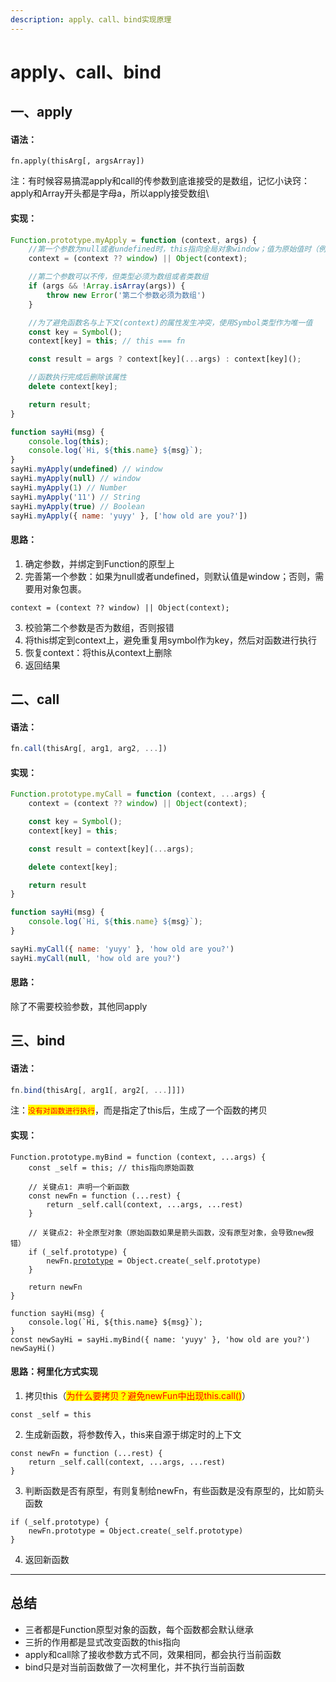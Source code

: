 ```yaml
---
description: apply、call、bind实现原理
---
```


# apply、call、bind

## 一、apply

#### **语法：**

```
fn.apply(thisArg[, argsArray])
```

注：有时候容易搞混apply和call的传参数到底谁接受的是数组，记忆小诀窍：apply和Array开头都是字母a，所以apply接受数组\


#### **实现：**

```javascript
Function.prototype.myApply = function (context, args) {
    //第一个参数为null或者undefined时，this指向全局对象window；值为原始值时（例如fn.apply('hello')），this指向该原始值的自动包装对象，如 String、Number、Boolean
    context = (context ?? window) || Object(context);

    //第二个参数可以不传，但类型必须为数组或者类数组
    if (args && !Array.isArray(args)) {
        throw new Error('第二个参数必须为数组')
    }

    //为了避免函数名与上下文(context)的属性发生冲突，使用Symbol类型作为唯一值
    const key = Symbol();
    context[key] = this; // this === fn

    const result = args ? context[key](...args) : context[key]();

    //函数执行完成后删除该属性
    delete context[key];

    return result;
}

function sayHi(msg) {
    console.log(this);
    console.log(`Hi, ${this.name} ${msg}`);
}
sayHi.myApply(undefined) // window
sayHi.myApply(null) // window
sayHi.myApply(1) // Number
sayHi.myApply('11') // String
sayHi.myApply(true) // Boolean
sayHi.myApply({ name: 'yuyy' }, ['how old are you?'])
```

#### **思路：**

1. 确定参数，并绑定到Function的原型上
2. 完善第一个参数：如果为null或者undefined，则默认值是window；否则，需要用对象包裹。

```
context = (context ?? window) || Object(context);
```

3. 校验第二个参数是否为数组，否则报错
4. 将this绑定到context上，避免重复用symbol作为key，然后对函数进行执行
5. 恢复context：将this从context上删除
6. 返回结果



## 二、call

#### **语法：**

```javascript
fn.call(thisArg[, arg1, arg2, ...])
```

#### **实现：**

```javascript
Function.prototype.myCall = function (context, ...args) {
    context = (context ?? window) || Object(context);

    const key = Symbol();
    context[key] = this;

    const result = context[key](...args);

    delete context[key];

    return result
}

function sayHi(msg) {
    console.log(`Hi, ${this.name} ${msg}`);
}

sayHi.myCall({ name: 'yuyy' }, 'how old are you?')
sayHi.myCall(null, 'how old are you?')
```

#### **思路：**

除了不需要校验参数，其他同apply

## 三、bind

#### **语法：**

```javascript
fn.bind(thisArg[, arg1[, arg2[, ...]]])
```

注：<mark style="color:red;">`没有对函数进行执行`</mark>，而是指定了this后，生成了一个函数的拷贝

#### **实现：**

<pre class="language-javascript"><code class="lang-javascript">Function.prototype.myBind = function (context, ...args) {
    const _self = this; // this指向原始函数

    // 关键点1: 声明一个新函数
    const newFn = function (...rest) {
        return _self.call(context, ...args, ...rest)
    }

    // 关键点2: 补全原型对象（原始函数如果是箭头函数，没有原型对象，会导致new报错）
    if (_self.prototype) {
        newFn.<a data-footnote-ref href="#user-content-fn-1">prototype</a> = Object.create(_self.prototype)
    }

    return newFn
}

function sayHi(msg) {
    console.log(`Hi, ${this.name} ${msg}`);
}
const newSayHi = sayHi.myBind({ name: 'yuyy' }, 'how old are you?')
newSayHi()
</code></pre>



#### **思路：柯里化方式实现**

1. 拷贝this（<mark style="color:red;">为什么要拷贝？避免newFun中出现this.call()</mark>）

```
const _self = this
```

2. 生成新函数，将参数传入，this来自源于绑定时的上下文

```
const newFn = function (...rest) {
    return _self.call(context, ...args, ...rest)
}

```

3. 判断函数是否有原型，有则复制给newFn，有些函数是没有原型的，比如箭头函数

```
if (_self.prototype) {
    newFn.prototype = Object.create(_self.prototype)
}
```

4. 返回新函数

****

## **总结**

* 三者都是Function原型对象的函数，每个函数都会默认继承
* 三折的作用都是显式改变函数的this指向
* apply和call除了接收参数方式不同，效果相同，都会执行当前函数
* bind只是对当前函数做了一次柯里化，并不执行当前函数

[^1]: 
